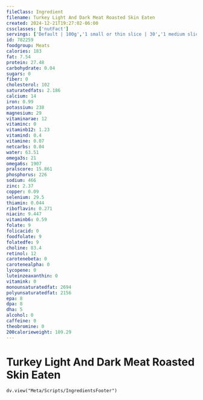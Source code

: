 ```yaml
---
fileClass: Ingredient
filename: Turkey Light And Dark Meat Roasted Skin Eaten
created: 2024-12-21T19:27:02-06:00
cssclasses: ['nutFact']
servings: ['Default | 100g','1 small or thin slice | 30','1 medium slice | 60','1 large or thick slice | 85','1 cup, diced, cooked | 135','1 oz, boneless, cooked | 28']
id: 782259
foodgroup: Meats
calories: 183
fat: 7.54
protein: 27.48
carbohydrate: 0.04
sugars: 0
fiber: 0
cholesterol: 102
saturatedfats: 2.186
calcium: 14
iron: 0.99
potassium: 238
magnesium: 29
vitaminarae: 12
vitaminc: 0
vitaminb12: 1.23
vitamind: 0.4
vitamine: 0.07
netcarbs: 0.04
water: 63.51
omega3s: 21
omega6s: 1907
pralscore: 15.861
phosphorus: 226
sodium: 466
zinc: 2.37
copper: 0.09
selenium: 29.5
thiamin: 0.044
riboflavin: 0.271
niacin: 9.447
vitaminb6: 0.59
folate: 9
folicacid: 0
foodfolate: 9
folatedfe: 9
choline: 83.4
retinol: 12
carotenebeta: 0
carotenealpha: 0
lycopene: 0
luteinzeaxanthin: 0
vitamink: 0
monounsaturatedfat: 2694
polyunsaturatedfat: 2156
epa: 8
dpa: 8
dha: 5
alcohol: 0
caffeine: 0
theobromine: 0
200calorieweight: 109.29
---
```


# Turkey Light And Dark Meat Roasted Skin Eaten

```dataviewjs
dv.view("Meta/Scripts/IngredientsFooter")
```